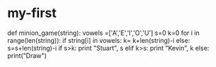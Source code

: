 # my-first
def minion_game(string):
    vowels =['A','E','I','O','U']
    s=0
    k=0
    for i in range(len(string)):
        if string[i] in vowels:
            k= k+len(string)-i
        else:
            s=s+len(string)-i
    if s>k:
        print "Stuart", s
    elif k>s:
        print "Kevin", k
    else:
        print("Draw")
       
